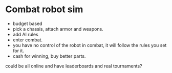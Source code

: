 # Combat robot sim

- budget based
- pick a chassis, attach armor and weapons.
- add AI rules
- enter combat. 
- you have no control of the robot in combat, it will follow the rules you set for it.
- cash for winning, buy better parts.

could be all online and have leaderboards and real tournaments? 